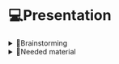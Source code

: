 # 💻Presentation

<details>
<summary>💾Brainstorming</summary>
<ul>
  <li></li>
</ul>
</details>

<details>
<summary>💾Needed material</summary>
<ul>
  <li></li>
</ul>
</details>
